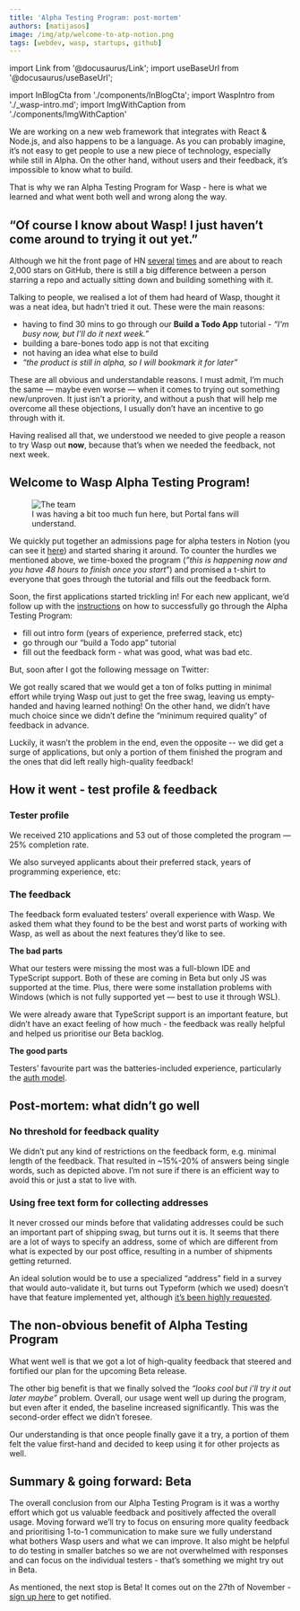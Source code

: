```yaml
---
title: 'Alpha Testing Program: post-mortem'
authors: [matijasos]
image: /img/atp/welcome-to-atp-notion.png
tags: [webdev, wasp, startups, github]
---
```


import Link from '@docusaurus/Link';
import useBaseUrl from '@docusaurus/useBaseUrl';

import InBlogCta from './components/InBlogCta';
import WaspIntro from './_wasp-intro.md';
import ImgWithCaption from './components/ImgWithCaption'

We are working on a new web framework that integrates with React & Node.js, and also happens to be a language. As you can probably imagine, it’s not easy to get people to use a new piece of technology, especially while still in Alpha. On the other hand, without users and their feedback, it’s impossible to know what to build.

That is why we ran Alpha Testing Program for Wasp - here is what we learned and what went both well and wrong along the way.

<ImgWithCaption
    alt="twitter DM - shared atp in swag groups"
    source="img/atp/swag-groups-twitter.png"
/>

<!--truncate-->

## “Of course I know about Wasp! I just haven’t come around to trying it out yet.”

Although we hit the front page of HN [several](https://news.ycombinator.com/item?id=26091956) [times](https://news.ycombinator.com/item?id=32098144) and are about to reach 2,000 stars on GitHub, there is still a big difference between a person starring a repo and actually sitting down and building something with it.

Talking to people, we realised a lot of them had heard of Wasp, thought it was a neat idea, but hadn’t tried it out. These were the main reasons:

- having to find 30 mins to go through our **Build a Todo App** tutorial - *“I'm busy now, but I’ll do it next week.”*
- building a bare-bones todo app is not that exciting
- not having an idea what else to build
- *“the product is still in alpha, so I will bookmark it for later”*

These are all obvious and understandable reasons. I must admit, I’m much the same — maybe even worse — when it comes to trying out something new/unproven. It just isn’t a priority, and without a push that will help me overcome all these objections, I usually don’t have an incentive to go through with it.

Having realised all that, we understood we needed to give people a reason to try Wasp out **now**, because that’s when we needed the feedback, not next week.

## Welcome to Wasp Alpha Testing Program!

<p align="center">
  <figure>
    <img alt="The team"
        src={useBaseUrl('img/atp/welcome-to-atp-notion.png')}
    />
    <figcaption style={{color: '#808080'}}>I was having a bit too much fun <Link to={useBaseUrl('https://wasp-lang.notion.site/CLOSED-Welcome-to-Wasp-Alpha-Testing-program-f3a8a350802341abac87fb7831bb1e60')}>here</Link>, but Portal fans will understand.</figcaption>
  </figure>
</p>

We quickly put together an admissions page for alpha testers in Notion (you can see it [here](https://wasp-lang.notion.site/Wasp-Alpha-Testing-Program-Admissions-dca25649d63849cb8dfc55881e4f6f82)) and started sharing it around. To counter the hurdles we mentioned above, we time-boxed the program (*”this is happening now and you have 48 hours to finish once you start*”) and promised a t-shirt to everyone that goes through the tutorial and fills out the feedback form.

<ImgWithCaption
    alt="Apply to ATP - CTA"
    source="img/atp/atp-apply-here.png"
    caption="CTA from the admissions page"
/>

Soon, the first applications started trickling in! For each new applicant, we’d follow up with the [instructions](https://www.notion.so/CLOSED-Welcome-to-Wasp-Alpha-Testing-program-f3a8a350802341abac87fb7831bb1e60) on how to successfully go through the Alpha Testing Program:

- fill out intro form (years of experience, preferred stack, etc)
- go through our “build a Todo app” tutorial
- fill out the feedback form - what was good, what was bad etc.

<ImgWithCaption
    alt="Timeboxing"
    source="img/atp/timeboxing.png"
    caption="People were really respectful of this deadline and would politely ask to extend it in case they couldn’t make it."
/>

But, soon after I got the following message on Twitter:

<ImgWithCaption
    alt="twitter DM - shared atp in swag groups"
    source="img/atp/swag-groups-twitter.png"
/>

We got really scared that we would get a ton of folks putting in minimal effort while trying Wasp out just to get the free swag, leaving us empty-handed and having learned nothing! On the other hand, we didn’t have much choice since we didn’t define the “minimum required quality” of feedback in advance.

Luckily, it wasn’t the problem in the end, even the opposite -- we did get a surge of applications, but only a portion of them finished the program and the ones that did left really high-quality feedback!

## How it went - test profile & feedback

### Tester profile

We received 210 applications and 53 out of those completed the program — 25% completion rate.

We also surveyed applicants about their preferred stack, years of programming experience, etc:

<ImgWithCaption
    alt="Intro survey - tester profile"
    source="img/atp/atp-intro-survey-yoe.png"
    caption="Yep, we like puns."
/>

### The feedback

The feedback form evaluated testers’ overall experience with Wasp. We asked them what they found to be the best and worst parts of working with Wasp, as well as about the next features they’d like to see.

<ImgWithCaption
    alt="Feedback survey - experience"
    source="img/atp/atp-feedback-survey-exp.png"
/>

**The bad parts**

What our testers were missing the most was a full-blown IDE and TypeScript support. Both of these are coming in Beta but only JS was supported at the time. Plus, there were some installation problems with Windows (which is not fully supported yet — best to use it through WSL).

<ImgWithCaption
    alt="Feedback survey - the bad parts"
    source="img/atp/atp-bad-parts.png"
/>

We were already aware that TypeScript support is an important feature, but didn’t have an exact feeling of how much - the feedback was really helpful and helped us prioritise our Beta backlog.

**The good parts**

Testers’ favourite part was the batteries-included experience, particularly the [auth model](/docs/tutorial/auth).

<ImgWithCaption
    alt="Feedback survey - the good parts"
    source="img/atp/atp-good-parts.png"
/>

## Post-mortem: what didn’t go well

### No threshold for feedback quality

<ImgWithCaption
    alt="Feedback quality"
    source="img/atp/atp-feedback-quality.png"
/>

We didn’t put any kind of restrictions on the feedback form, e.g. minimal length of the feedback. That resulted in ~15%-20% of answers being single words, such as depicted above. I’m not sure if there is an efficient way to avoid this or just a stat to live with.

### Using free text form for collecting addresses

It never crossed our minds before that validating addresses could be such an important part of shipping swag, but turns out it is. It seems that there are a lot of ways to specify an address, some of which are different from what is expected by our post office, resulting in a number of shipments getting returned.

An ideal solution would be to use a specialized “address” field in a survey that would auto-validate it, but turns out Typeform (which we used) doesn’t have that feature implemented yet, although [it’s been highly requested](https://community.typeform.com/suggestions-feedback-34/address-field-question-type-2950).

<ImgWithCaption
    alt="Shipment returned"
    source="img/atp/atp-shipment-returned.jpg"
/>

<ImgWithCaption
    alt="Shipment returned email"
    source="img/atp/atp-shipment-returned-email.png"
/>

## The non-obvious benefit of Alpha Testing Program

What went well is that we got a lot of high-quality feedback that steered and fortified our plan for the upcoming Beta release.

The other big benefit is that we finally solved the *“looks cool but i’ll try it out later maybe”* problem. Overall, our usage went well up during the program, but even after it ended, the baseline increased significantly. This was the second-order effect we didn’t foresee.

Our understanding is that once people finally gave it a try, a portion of them felt the value first-hand and decided to keep using it for other projects as well.

<ImgWithCaption
    alt="Alpha testing program - usage spike"
    source="img/atp/atp-usage-spike.png"
/>

## Summary & going forward: Beta

The overall conclusion from our Alpha Testing Program is it was a worthy effort which got us valuable feedback and positively affected the overall usage. Moving forward we’ll try to focus on ensuring more quality feedback and prioritising 1-to-1 communication to make sure we fully understand what bothers Wasp users and what we can improve. It also might be helpful to do testing in smaller batches so we are not overwhelmed with responses and can focus on the individual testers - that’s something we might try out in Beta.

As mentioned, the next stop is Beta! It comes out on the 27th of November - [sign up here](/#signup) to get notified.
